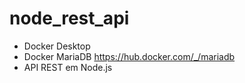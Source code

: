# node_rest_api

- Docker Desktop
- Docker MariaDB
https://hub.docker.com/_/mariadb
- API REST em Node.js

